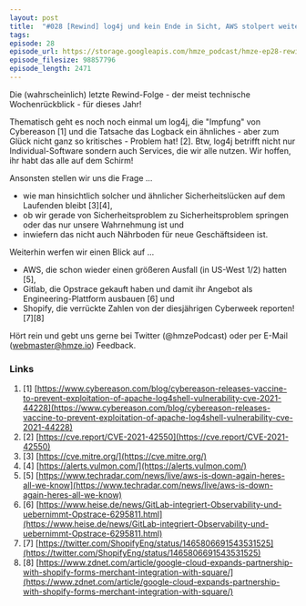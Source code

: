 ```yaml
---
layout: post
title:  "#028 [Rewind] log4j und kein Ende in Sicht, AWS stolpert weiter, Shopify mit beeindruckenden Zahlen zur Cyberweek uvm ..."
tags:
episode: 28
episode_url: https://storage.googleapis.com/hmze_podcast/hmze-ep28-rewind.mp3
episode_filesize: 98857796
episode_length: 2471
---
```


Die (wahrscheinlich) letzte Rewind-Folge - der meist technische Wochenrückblick - für dieses Jahr!

Thematisch geht es noch noch einmal um log4j, die "Impfung" von Cybereason [1] und die Tatsache das Logback ein ähnliches - aber zum Glück nicht ganz so kritisches - Problem hat! [2]. Btw, log4j betrifft nicht nur Individual-Software sondern auch Services, die wir alle nutzen. Wir hoffen, ihr habt das alle auf dem Schirm!

Ansonsten stellen wir uns die Frage ...

* wie man hinsichtlich solcher und ähnlicher Sicherheitslücken auf dem Laufenden bleibt [3][4],
* ob wir gerade von Sicherheitsproblem zu Sicherheitsproblem springen oder das nur unsere Wahrnehmung ist und
* inwiefern das nicht auch Nährboden für neue Geschäftsideen ist.

Weiterhin werfen wir einen Blick auf ...

* AWS, die schon wieder einen größeren Ausfall (in US-West 1/2) hatten [5],
* Gitlab, die Opstrace gekauft haben und damit ihr Angebot als Engineering-Plattform ausbauen [6] und
* Shopify, die verrückte Zahlen von der diesjährigen Cyberweek reporten! [7][8]

Hört rein und gebt uns gerne bei Twitter (@hmzePodcast) oder per E-Mail (webmaster@hmze.io) Feedback.

### Links ###
1. [1] [https://www.cybereason.com/blog/cybereason-releases-vaccine-to-prevent-exploitation-of-apache-log4shell-vulnerability-cve-2021-44228](https://www.cybereason.com/blog/cybereason-releases-vaccine-to-prevent-exploitation-of-apache-log4shell-vulnerability-cve-2021-44228)
2. [2] [https://cve.report/CVE-2021-42550](https://cve.report/CVE-2021-42550)
3. [3] [https://cve.mitre.org/](https://cve.mitre.org/)
4. [4] [https://alerts.vulmon.com/](https://alerts.vulmon.com/)
5. [5] [https://www.techradar.com/news/live/aws-is-down-again-heres-all-we-know](https://www.techradar.com/news/live/aws-is-down-again-heres-all-we-know)
6. [6] [https://www.heise.de/news/GitLab-integriert-Observability-und-uebernimmt-Opstrace-6295811.html](https://www.heise.de/news/GitLab-integriert-Observability-und-uebernimmt-Opstrace-6295811.html)
7. [7] [https://twitter.com/ShopifyEng/status/1465806691543531525](https://twitter.com/ShopifyEng/status/1465806691543531525)
8. [8] [https://www.zdnet.com/article/google-cloud-expands-partnership-with-shopify-forms-merchant-integration-with-square/](https://www.zdnet.com/article/google-cloud-expands-partnership-with-shopify-forms-merchant-integration-with-square/)